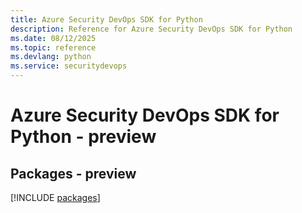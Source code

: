 ```yaml
---
title: Azure Security DevOps SDK for Python
description: Reference for Azure Security DevOps SDK for Python
ms.date: 08/12/2025
ms.topic: reference
ms.devlang: python
ms.service: securitydevops
---
```

# Azure Security DevOps SDK for Python - preview
## Packages - preview
[!INCLUDE [packages](security-devops-index.md)]